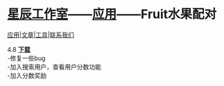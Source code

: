 # [**星辰工作室**](https://schlibra.github.io/Stars-Studios)——[**应用**](https://schlibra.github.io/Stars-Studios/application)——Fruit水果配对

[应用](https://schlibra.github.io/Stars-Studios/application)|[文章](https://schlibra.github.io/Stars-Studios/article)|[工具](https://schlibra.github.io/Stars-Studios/other)|[联系我们](https://schlibra.github.io/Stars-Studios/catchus)

4.8  [**下载**](http://schlibra.oss-cn-hangzhou.aliyuncs.com/Fruit.apk)
<br>-修复一些bug
<br>-加入搜索用户，查看用户分数功能
<br>-加入分数奖励
